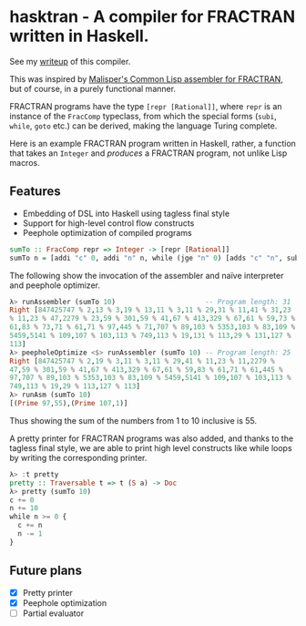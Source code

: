 # hasktran - A compiler for FRACTRAN written in Haskell.

See my
[writeup](https://blog.siraben.dev/2020/02/26/translating_cl.html) of
this compiler.

This was inspired by [Malisper's Common Lisp assembler for
FRACTRAN](https://malisper.me/building-fizzbuzz-fractran-bottom/), but
of course, in a purely functional manner.

FRACTRAN programs have the type `[repr [Rational]]`, where `repr` is
an instance of the `FracComp` typeclass, from which the special forms
(`subi`, `while`, `goto` etc.) can be derived, making the language
Turing complete.

Here is an example FRACTRAN program written in Haskell, rather, a
function that takes an `Integer` and _produces_ a FRACTRAN program,
not unlike Lisp macros.

## Features
- Embedding of DSL into Haskell using tagless final style
- Support for high-level control flow constructs
- Peephole optimization of compiled programs
```haskell
sumTo :: FracComp repr => Integer -> [repr [Rational]]
sumTo n = [addi "c" 0, addi "n" n, while (jge "n" 0) [adds "c" "n", subi "n" 1]]
```

The following show the invocation of the assembler and naïve
interpreter and peephole optimizer.
```haskell
λ> runAssembler (sumTo 10)                      -- Program length: 31
Right [847425747 % 2,13 % 3,19 % 13,11 % 3,11 % 29,31 % 11,41 % 31,23
% 11,23 % 47,2279 % 23,59 % 301,59 % 41,67 % 413,329 % 67,61 % 59,73 %
61,83 % 73,71 % 61,71 % 97,445 % 71,707 % 89,103 % 5353,103 % 83,109 %
5459,5141 % 109,107 % 103,113 % 749,113 % 19,131 % 113,29 % 131,127 %
113]
λ> peepholeOptimize <$> runAssembler (sumTo 10) -- Program length: 25
Right [847425747 % 2,19 % 3,11 % 3,11 % 29,41 % 11,23 % 11,2279 %
47,59 % 301,59 % 41,67 % 413,329 % 67,61 % 59,83 % 61,71 % 61,445 %
97,707 % 89,103 % 5353,103 % 83,109 % 5459,5141 % 109,107 % 103,113 %
749,113 % 19,29 % 113,127 % 113]
λ> runAsm (sumTo 10)
[(Prime 97,55),(Prime 107,1)]
```

Thus showing the sum of the numbers from 1 to 10 inclusive is 55.

A pretty printer for FRACTRAN programs was also added, and thanks to
the tagless final style, we are able to print high level constructs
like while loops by writing the corresponding printer.
```haskell
λ> :t pretty
pretty :: Traversable t => t (S a) -> Doc
λ> pretty (sumTo 10)
c += 0
n += 10
while n >= 0 {
  c += n
  n -= 1
}
```
## Future plans
- [x] Pretty printer
- [x] Peephole optimization
- [ ] Partial evaluator
